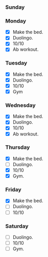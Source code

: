 ### Sunday


### Monday

- [x] Make the bed.
- [x] Duolingo.
- [x] 10/10
- [x] Ab workout.

### Tuesday

- [x] Make the bed.
- [x] Duolingo.
- [x] 10/10
- [x] Gym

### Wednesday

- [x] Make the bed.
- [x] Duolingo.
- [x] 10/10
- [x] Ab workout.

### Thursday

- [x] Make the bed.
- [ ] Duolingo.
- [x] 10/10
- [x] Gym.

### Friday

- [x] Make the bed.
- [ ] Duolingo.
- [ ] 10/10

### Saturday

- [ ] Duolingo.
- [ ] 10/10
- [ ] Gym.